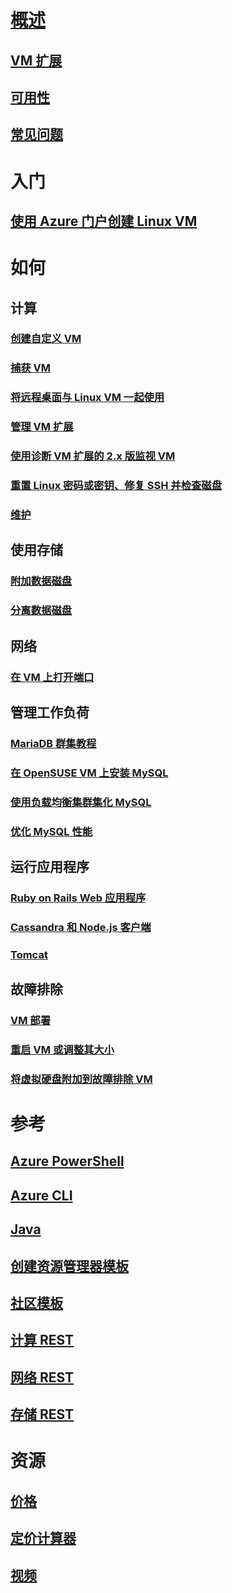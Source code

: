 # [概述](../overview.md)
## [VM 扩展](agents-and-extensions-classic.md)
## [可用性](configure-availability-classic.md)
## [常见问题](faq-classic.md)

# 入门
## [使用 Azure 门户创建 Linux VM](createportal-classic.md)

# 如何
## 计算
### [创建自定义 VM](create-custom-classic.md)
### [捕获 VM](capture-image-classic.md)
### [将远程桌面与 Linux VM 一起使用](remote-desktop-classic.md)
### [管理 VM 扩展](manage-extensions-classic.md)
### [使用诊断 VM 扩展的 2.x 版监视 VM](diagnostic-extension-v2.md)
### [重置 Linux 密码或密钥、修复 SSH 并检查磁盘](reset-access-classic.md)
### [维护](planned-maintenance-schedule-classic.md)

## 使用存储
### [附加数据磁盘](attach-disk-classic.md)
### [分离数据磁盘](detach-disk-classic.md)

## 网络
### [在 VM 上打开端口](setup-endpoints.md)

## 管理工作负荷
### [MariaDB 群集教程](mariadb-mysql-cluster.md)
### [在 OpenSUSE VM 上安装 MySQL](mysql-on-opensuse.md)
### [使用负载均衡集群集化 MySQL](mysql-cluster.md)
### [优化 MySQL 性能](optimize-mysql.md)

## 运行应用程序
### [Ruby on Rails Web 应用程序](ruby-rails-web-app.md)
### [Cassandra 和 Node.js 客户端](cassandra-nodejs.md)
### [Tomcat](setup-tomcat.md)
<!--Not Available ### [RDMA cluster to run MPI applications](rdma-cluster.md)-->
<!--Not Available ### HPC Pack -->

## 故障排除
### [VM 部署](troubleshoot-deployment-new-vm.md)
### [重启 VM 或调整其大小](restart-resize-error-troubleshooting.md)
### [将虚拟硬盘附加到故障排除 VM](troubleshoot-recovery-disks-portal.md)

# 参考
## [Azure PowerShell](https://docs.microsoft.com/powershell/azure/overview)
## [Azure CLI](https://docs.azure.cn/zh-cn/cli/vm?view=azure-cli-latest)
## [Java](https://docs.azure.cn/zh-cn/java/api/overview/)
## [创建资源管理器模板](../../../azure-resource-manager/resource-group-authoring-templates.md?toc=%2fvirtual-machines%2flinux%2ftoc.json)
## [社区模板](https://github.com/Azure/azure-quickstart-templates)
## [计算 REST](https://msdn.microsoft.com/library/jj157206.aspx)
## [网络 REST](https://msdn.microsoft.com/library/jj157182.aspx)
## [存储 REST](https://msdn.microsoft.com/library/ee460790.aspx)

# 资源
## [价格](https://www.azure.cn/pricing/details/virtual-machines/#Linux)
## [定价计算器](https://www.azure.cn/pricing/calculator/)
## [视频](https://www.azure.cn/video-center/)
<!-- ms.date: 01/29/2018 -->